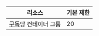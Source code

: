 | 리소스 | 기본 제한 |
| --- | --- |
| [구독](../articles/billing-buy-sign-up-azure-subscription.md)당 컨테이너 그룹 | 20 |